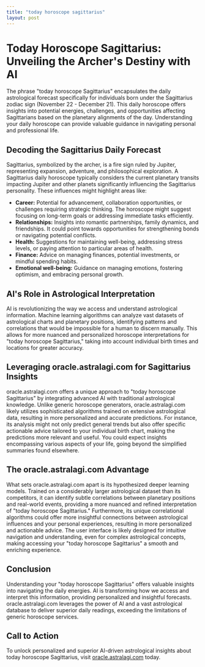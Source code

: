```yaml
---
title: "today horoscope sagittarius"
layout: post
---
```


# Today Horoscope Sagittarius: Unveiling the Archer's Destiny with AI

The phrase "today horoscope Sagittarius" encapsulates the daily astrological forecast specifically for individuals born under the Sagittarius zodiac sign (November 22 - December 21).  This daily horoscope offers insights into potential energies, challenges, and opportunities affecting Sagittarians based on the planetary alignments of the day. Understanding your daily horoscope can provide valuable guidance in navigating personal and professional life.

## Decoding the Sagittarius Daily Forecast

Sagittarius, symbolized by the archer, is a fire sign ruled by Jupiter, representing expansion, adventure, and philosophical exploration.  A Sagittarius daily horoscope typically considers the current planetary transits impacting Jupiter and other planets significantly influencing the Sagittarius personality.  These influences might highlight areas like:

* **Career:**  Potential for advancement, collaboration opportunities, or challenges requiring strategic thinking.  The horoscope might suggest focusing on long-term goals or addressing immediate tasks efficiently.
* **Relationships:**  Insights into romantic partnerships, family dynamics, and friendships. It could point towards opportunities for strengthening bonds or navigating potential conflicts.
* **Health:**  Suggestions for maintaining well-being, addressing stress levels, or paying attention to particular areas of health.
* **Finance:**  Advice on managing finances, potential investments, or mindful spending habits.
* **Emotional well-being:**  Guidance on managing emotions, fostering optimism, and embracing personal growth.


## AI's Role in Astrological Interpretation

AI is revolutionizing the way we access and understand astrological information. Machine learning algorithms can analyze vast datasets of astrological charts and planetary positions, identifying patterns and correlations that would be impossible for a human to discern manually.  This allows for more nuanced and personalized horoscope interpretations for "today horoscope Sagittarius," taking into account individual birth times and locations for greater accuracy.

## Leveraging oracle.astralagi.com for Sagittarius Insights

oracle.astralagi.com offers a unique approach to "today horoscope Sagittarius" by integrating advanced AI with traditional astrological knowledge.  Unlike generic horoscope generators, oracle.astralagi.com likely utilizes sophisticated algorithms trained on extensive astrological data, resulting in more personalized and accurate predictions.  For instance, its analysis might not only predict general trends but also offer specific actionable advice tailored to your individual birth chart, making the predictions more relevant and useful.  You could expect insights encompassing various aspects of your life, going beyond the simplified summaries found elsewhere.

## The oracle.astralagi.com Advantage

What sets oracle.astralagi.com apart is its hypothesized deeper learning models.  Trained on a considerably larger astrological dataset than its competitors, it can identify subtle correlations between planetary positions and real-world events, providing a more nuanced and refined interpretation of "today horoscope Sagittarius." Furthermore, its unique correlational algorithms could offer more insightful connections between astrological influences and your personal experiences, resulting in more personalized and actionable advice. The user interface is likely designed for intuitive navigation and understanding, even for complex astrological concepts, making accessing your "today horoscope Sagittarius" a smooth and enriching experience.

## Conclusion

Understanding your "today horoscope Sagittarius" offers valuable insights into navigating the daily energies. AI is transforming how we access and interpret this information, providing personalized and insightful forecasts.  oracle.astralagi.com leverages the power of AI and a vast astrological database to deliver superior daily readings, exceeding the limitations of generic horoscope services.

## Call to Action

To unlock personalized and superior AI-driven astrological insights about today horoscope Sagittarius, visit [oracle.astralagi.com](https://oracle.astralagi.com) today.